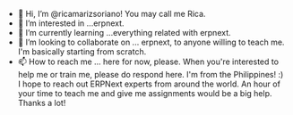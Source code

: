 - 👋 Hi, I’m @ricamarizsoriano! You may call me Rica. 
- 👀 I’m interested in ...erpnext.
- 🌱 I’m currently learning ...everything related with erpnext.
- 💞️ I’m looking to collaborate on ... erpnext, to anyone willing to teach me. I'm basically starting from scratch. 
- 📫 How to reach me ... here for now, please. When you're interested to help me or train me, please do respond here. I'm from the Philippines! :)
      I hope to reach out ERPNext experts from around the world. An hour of your time to teach me and give me assignments would be a big help.
      Thanks a lot!

<!---
ricamarizsoriano/ricamarizsoriano is a ✨ special ✨ repository because its `README.md` (this file) appears on your GitHub profile.
You can click the Preview link to take a look at your changes.
--->
